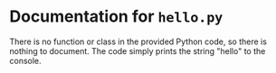 # Documentation for `hello.py`

There is no function or class in the provided Python code, so there is nothing to document. The code simply prints the string "hello" to the console.